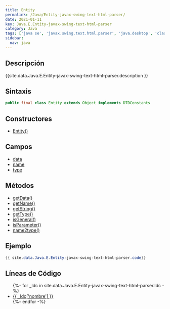 ```yaml
---
title: Entity
permalink: /Java/Entity-javax-swing-text-html-parser/
date: 2021-01-11
key: Java.E.Entity-javax-swing-text-html-parser
category: Java
tags: ['java se', 'javax.swing.text.html.parser', 'java.desktop', 'clase java', 'Java 1.0']
sidebar: 
  nav: java
---
```


## Descripción
{{site.data.Java.E.Entity-javax-swing-text-html-parser.description }}

## Sintaxis
~~~java
public final class Entity extends Object implements DTDConstants
~~~

## Constructores
* [Entity()](/Java/Entity-javax-swing-text-html-parser/Entity/)

## Campos
* [data](/Java/Entity-javax-swing-text-html-parser/data/)
* [name](/Java/Entity-javax-swing-text-html-parser/name/)
* [type](/Java/Entity-javax-swing-text-html-parser/type/)

## Métodos
* [getData()](/Java/Entity-javax-swing-text-html-parser/getData/)
* [getName()](/Java/Entity-javax-swing-text-html-parser/getName/)
* [getString()](/Java/Entity-javax-swing-text-html-parser/getString/)
* [getType()](/Java/Entity-javax-swing-text-html-parser/getType/)
* [isGeneral()](/Java/Entity-javax-swing-text-html-parser/isGeneral/)
* [isParameter()](/Java/Entity-javax-swing-text-html-parser/isParameter/)
* [name2type()](/Java/Entity-javax-swing-text-html-parser/name2type/)

## Ejemplo
~~~java
{{ site.data.Java.E.Entity-javax-swing-text-html-parser.code}}
~~~

## Líneas de Código
<ul>
{%- for _ldc in site.data.Java.E.Entity-javax-swing-text-html-parser.ldc -%}
   <li>
       <a href="{{_ldc['url'] }}">{{ _ldc['nombre'] }}</a>
   </li>
{%- endfor -%}
</ul>
